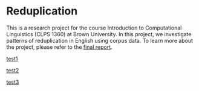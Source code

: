 # Reduplication

This is a research project for the course Introduction to Computational Linguistics (CLPS 1360) at Brown University. In this project, we investigate patterns of reduplication in English using corpus data. To learn more about the project, please refer to the [final report](Writeup.html).

[test1](https://github.com/AlexDuchnowski/Reduplication/blob/main/Writeup.html)

<a href="Writeup.html" download="download">test2</a>

<a href="https://github.com/AlexDuchnowski/Reduplication/blob/main/Writeup.html" download="download">test3</a>
